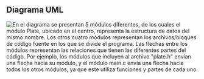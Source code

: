 ## Diagrama UML
![En el diagrama se presentan 5 módulos diferentes, de los cuales el módulo Plate, ubicado en el centro, representa la estructura de datos del mismo nombre. Los otros cuatro módulos representan los archivos/bloques de código fuente en los que se divide el programa. Las flechas entre los módulos representan las relaciones que tienen las diferentes partes del código. Por ejemplo, los módulos que incluyen al archivo "plate.h" envían una flecha hacia su módulo, y el módulo main.c envía una flecha hacia todos los otros módulos, ya que este utiliza funciones y partes de cada uno.](UML_diagram.svg)